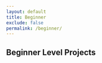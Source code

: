 ```yaml
---
layout: default
title: Beginner
exclude: false
permalink: /beginner/
---
```


## Beginner Level Projects